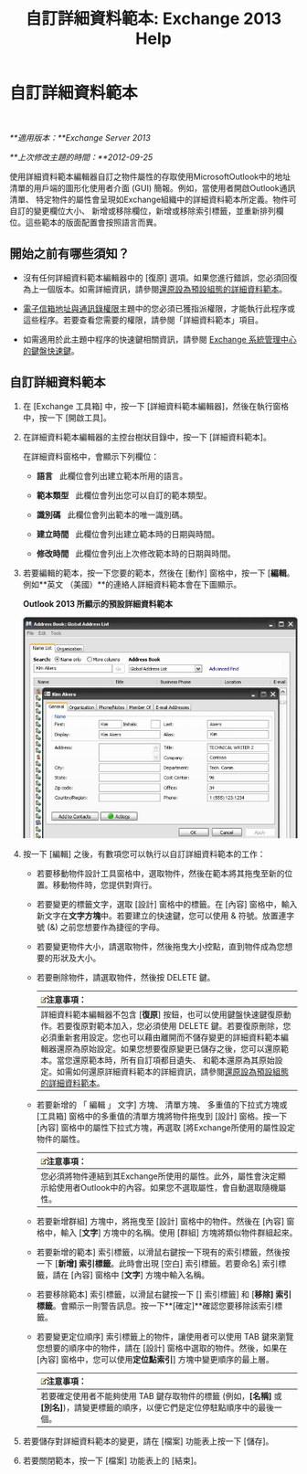 ﻿---
title: '自訂詳細資料範本: Exchange 2013 Help'
TOCTitle: 自訂詳細資料範本
ms:assetid: b4beeedd-e46f-442e-844a-e8575f95dca0
ms:mtpsurl: https://technet.microsoft.com/zh-tw/library/ms.exch.toolbox.detailstemplate(v=EXCHG.150)
ms:contentKeyID: 50474025
ms.date: 05/21/2018
mtps_version: v=EXCHG.150
ms.translationtype: MT
---

# 自訂詳細資料範本

 

_**適用版本：**Exchange Server 2013_

_**上次修改主題的時間：**2012-09-25_

使用詳細資料範本編輯器自訂之物件屬性的存取使用MicrosoftOutlook中的地址清單的用戶端的圖形化使用者介面 (GUI) 簡報。例如，當使用者開啟Outlook通訊清單、 特定物件的屬性會呈現如Exchange組織中的詳細資料範本所定義。物件可自訂的變更欄位大小、 新增或移除欄位，新增或移除索引標籤，並重新排列欄位。這些範本的版面配置會按照語言而異。

## 開始之前有哪些須知？

  - 沒有任何詳細資料範本編輯器中的 \[復原\] 選項。如果您進行錯誤，您必須回復為上一個版本。如需詳細資訊，請參閱[還原設為預設組態的詳細資料範本](restore-a-details-template-to-the-default-configuration-exchange-2013-help.md)。

  - [電子信箱地址與通訊錄權限](email-address-and-address-book-permissions-exchange-2013-help.md)主題中的您必須已獲指派權限，才能執行此程序或這些程序。若要查看您需要的權限，請參閱「詳細資料範本」項目。

  - 如需適用於此主題中程序的快速鍵相關資訊，請參閱 [Exchange 系統管理中心的鍵盤快速鍵](keyboard-shortcuts-in-the-exchange-admin-center-exchange-online-protection-help.md)。

## 自訂詳細資料範本

1.  在 \[Exchange 工具箱\] 中，按一下 \[詳細資料範本編輯器\]，然後在執行窗格中，按一下 \[開啟工具\]。

2.  在詳細資料範本編輯器的主控台樹狀目錄中，按一下 \[詳細資料範本\]。
    
    在詳細資料窗格中，會顯示下列欄位：
    
      - **語言**   此欄位會列出建立範本所用的語言。
    
      - **範本類型**   此欄位會列出您可以自訂的範本類型。
    
      - **識別碼**   此欄位會列出範本的唯一識別碼。
    
      - **建立時間**   此欄位會列出建立範本時的日期與時間。
    
      - **修改時間**   此欄位會列出上次修改範本時的日期與時間。

3.  若要編輯的範本，按一下您要的範本，然後在 \[動作\] 窗格中，按一下 \[**編輯**。例如**英文 （美國）**的連絡人詳細資料範本會在下圖顯示。
    
    **Outlook 2013 所顯示的預設詳細資料範本**
    
    ![Outlook 2007 中的預設詳細資料範本](images/JJ673049.a0af8aca-663d-4702-ab2f-9a342f481cdf(EXCHG.150).gif "Outlook 2007 中的預設詳細資料範本")  

4.  按一下 \[編輯\] 之後，有數項您可以執行以自訂詳細資料範本的工作：
    
      - 若要移動物件設計工具窗格中，選取物件，然後在範本將其拖曳至新的位置。移動物件時，您提供對齊行。
    
      - 若要變更的標籤文字，選取 \[設計\] 窗格中的標籤。在 \[內容\] 窗格中，輸入新文字在**文字方塊**中。若要建立的快速鍵，您可以使用 & 符號。放置連字號 (&) 之前您想要作為捷徑的字母。
    
      - 若要變更物件大小，請選取物件，然後拖曳大小控點，直到物件成為您想要的形狀及大小。
    
      - 若要刪除物件，請選取物件，然後按 DELETE 鍵。
        
        <table>
        <thead>
        <tr class="header">
        <th><img src="images/Bb124558.note(EXCHG.150).gif" title="注意事項" alt="注意事項" />注意事項：</th>
        </tr>
        </thead>
        <tbody>
        <tr class="odd">
        <td>詳細資料範本編輯器不包含 [<strong>復原</strong>] 按鈕，也可以使用鍵盤快速鍵復原動作。若要復原對範本加入，您必須使用 DELETE 鍵。若要復原刪除，您必須重新套用設定。您也可以藉由離開而不儲存變更的詳細資料範本編輯器還原為原始設定。如果您想要復原變更已儲存之後，您可以還原範本。當您還原範本時，所有自訂項都目遺失、 和範本還原為其原始設定。如需如何還原詳細資料範本的詳細資訊，請參閱<a href="restore-a-details-template-to-the-default-configuration-exchange-2013-help.md">還原設為預設組態的詳細資料範本</a>。</td>
        </tr>
        </tbody>
        </table>
    
      - 若要新增的 「 編輯 」 文字\] 方塊、 清單方塊、 多重值的下拉式方塊或 \[工具箱\] 窗格中的多重值的清單方塊將物件拖曳到 \[設計\] 窗格。按一下 \[內容\] 窗格中的屬性下拉式方塊，再選取 \[將Exchange所使用的屬性設定物件的屬性。
        
        <table>
        <thead>
        <tr class="header">
        <th><img src="images/Bb124558.note(EXCHG.150).gif" title="注意事項" alt="注意事項" />注意事項：</th>
        </tr>
        </thead>
        <tbody>
        <tr class="odd">
        <td>您必須將物件連結到其Exchange所使用的屬性。此外，屬性會決定顯示給使用者Outlook中的內容。如果您不選取屬性，會自動選取隨機屬性。</td>
        </tr>
        </tbody>
        </table>
    
      - 若要新增群組\] 方塊中，將拖曳至 \[設計\] 窗格中的物件。然後在 \[內容\] 窗格中，輸入 \[**文字**\] 方塊中的名稱。使用 \[群組\] 方塊將類似物件群組起來。
    
      - 若要新增的範本\] 索引標籤，以滑鼠右鍵按一下現有的索引標籤，然後按一下 \[**新增\] 索引標籤**。此時會出現 \[空白\] 索引標籤。若要命名\] 索引標籤，請在 \[內容\] 窗格中 \[**文字**\] 方塊中輸入名稱。
    
      - 若要移除範本\] 索引標籤，以滑鼠右鍵按一下 \[\] 索引標籤\] 和 \[**移除\] 索引標籤**。會顯示一則警告訊息。按一下**\[確定\]**確認您要移除該索引標籤。
    
      - 若要變更定位順序\] 索引標籤上的物件，讓使用者可以使用 TAB 鍵來瀏覽您想要的順序中的物件，請在 \[設計\] 窗格中選取的物件。然後，如果在 \[內容\] 窗格中，您可以使用**定位點索引**\] 方塊中變更順序的最上層。
        
        <table>
        <thead>
        <tr class="header">
        <th><img src="images/Bb124558.note(EXCHG.150).gif" title="注意事項" alt="注意事項" />注意事項：</th>
        </tr>
        </thead>
        <tbody>
        <tr class="odd">
        <td>若要確定使用者不能夠使用 TAB 鍵存取物件的標籤 (例如，<strong>[名稱]</strong> 或 <strong>[別名]</strong>)，請變更標籤的順序，以便它們是定位停駐點順序中的最後一個。</td>
        </tr>
        </tbody>
        </table>


5.  若要儲存對詳細資料範本的變更，請在 \[檔案\] 功能表上按一下 \[儲存\]。

6.  若要關閉範本，按一下 \[檔案\] 功能表上的 \[結束\]。

